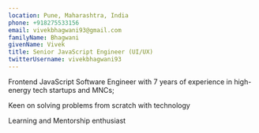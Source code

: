 ```yaml
---
location: Pune, Maharashtra, India
phone: +918275533156
email: vivekbhagwani93@gmail.com
familyName: Bhagwani
givenName: Vivek
title: Senior JavaScript Engineer (UI/UX)
twitterUsername: vivekbhagwani93
---
```


Frontend JavaScript Software Engineer with 7 years of experience in high-energy tech startups and MNCs;

Keen on solving problems from scratch with technology

Learning and Mentorship enthusiast
